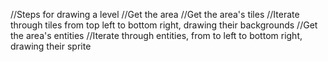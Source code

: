 //Steps for drawing a level
  //Get the area
    //Get the area's tiles
      //Iterate through tiles from top left to bottom right, drawing their backgrounds
    //Get the area's entities
      //Iterate through entities, from to left to bottom right, drawing their sprite
        
